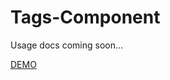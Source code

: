 # Tags-Component

Usage docs coming soon...

[DEMO](https://g-akshay.github.io/Tags-Component/ "Tag Component")
